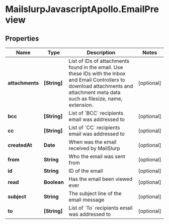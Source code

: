 # MailslurpJavascriptApollo.EmailPreview

## Properties

Name | Type | Description | Notes
------------ | ------------- | ------------- | -------------
**attachments** | **[String]** | List of IDs of attachments found in the email. Use these IDs with the Inbox and Email Controllers to download attachments and attachment meta data such as filesize, name, extension. | [optional] 
**bcc** | **[String]** | List of &#x60;BCC&#x60; recipients email was addressed to | [optional] 
**cc** | **[String]** | List of &#x60;CC&#x60; recipients email was addressed to | [optional] 
**createdAt** | **Date** | When was the email received by MailSlurp | [optional] 
**from** | **String** | Who the email was sent from | [optional] 
**id** | **String** | ID of the email | [optional] 
**read** | **Boolean** | Has the email been viewed ever | [optional] 
**subject** | **String** | The subject line of the email message | [optional] 
**to** | **[String]** | List of &#x60;To&#x60; recipients email was addressed to | [optional] 


